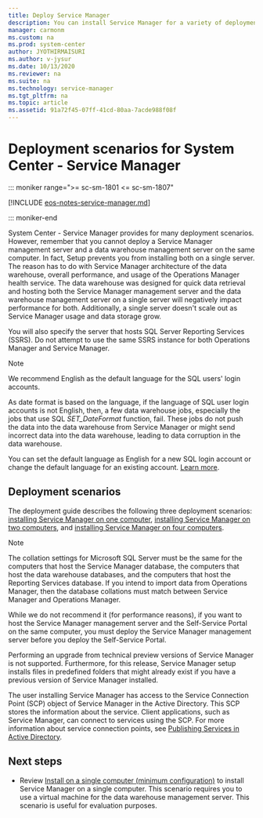 ```yaml
---
title: Deploy Service Manager
description: You can install Service Manager for a variety of deployment scenarios.
manager: carmonm
ms.custom: na
ms.prod: system-center
author: JYOTHIRMAISURI
ms.author: v-jysur
ms.date: 10/13/2020
ms.reviewer: na
ms.suite: na
ms.technology: service-manager
ms.tgt_pltfrm: na
ms.topic: article
ms.assetid: 91a72f45-07ff-41cd-80aa-7acde988f08f
---
```


# Deployment scenarios for System Center - Service Manager

::: moniker range=">= sc-sm-1801 <= sc-sm-1807"

[!INCLUDE [eos-notes-service-manager.md](../includes/eos-notes-service-manager.md)]

::: moniker-end

System Center - Service Manager provides for many deployment scenarios. However, remember that you cannot deploy a Service Manager management server and a data warehouse management server on the same computer. In fact, Setup prevents you from installing both on a single server. The reason has to do with Service Manager architecture of the data warehouse, overall performance, and usage of the Operations Manager health service. The data warehouse was designed for quick data retrieval and hosting both the Service Manager management server and the data warehouse management server on a single server will negatively impact performance for both. Additionally, a single server doesn't scale out as Service Manager usage and data storage grow.  

 You will also specify the server that hosts SQL&nbsp;Server Reporting Services \(SSRS\). Do not attempt to use the same SSRS instance for both Operations Manager and Service Manager.  

 >[!NOTE]
 > We recommend English as the default language for the SQL users' login accounts.
 >
 > As date format is based on the language, if the language of SQL user login accounts is not English, then, a few data warehouse jobs, especially the jobs that use SQL *SET_DateFormat* function, fail. These jobs do not push the data into the data warehouse from Service Manager or might send incorrect data into the data warehouse, leading to data corruption in the data warehouse.
>
>You can set the default language as English for a new SQL login account or change the default language for an existing account. [Learn more](deploy-sm.md#manage-default-language-for-sql-login-accounts).


## Deployment scenarios

The deployment guide describes the following three deployment scenarios: [installing Service Manager on one computer](install-one-computer.md), [installing Service Manager on two computers](install-two-computers.md), and [installing Service Manager on four computers](install-four-computers.md).  

> [!NOTE]  
>  The collation settings for Microsoft SQL&nbsp;Server must be the same for the computers that host the Service Manager database, the computers that host the data warehouse databases, and the computers that host the Reporting Services database. If you intend to import data from Operations Manager, then the database collations must match between Service Manager and Operations Manager.  

 While we do not recommend it \(for performance reasons\), if you want to host the Service Manager management server and the Self-Service Portal on the same computer, you must deploy the Service Manager management server before you deploy the Self-Service Portal.  

 Performing an upgrade from technical preview versions of Service Manager is not supported. Furthermore, for this release, Service Manager setup installs files in predefined folders that might already exist if you have a previous version of Service Manager installed.  

 The user installing Service Manager has access to the Service Connection Point \(SCP\) object of Service Manager in the Active Directory. This SCP stores the information about the service. Client applications, such as Service Manager, can connect to services using the SCP. For more information about service connection points, see [Publishing Services in Active Directory](https://technet.microsoft.com/library/cc961733.aspx).  



## Next steps

- Review [Install on a single computer (minimum configuration)](install-one-computer.md) to install Service Manager on a single computer. This scenario requires you to use a virtual machine for the data warehouse management server. This scenario is useful for evaluation purposes.
